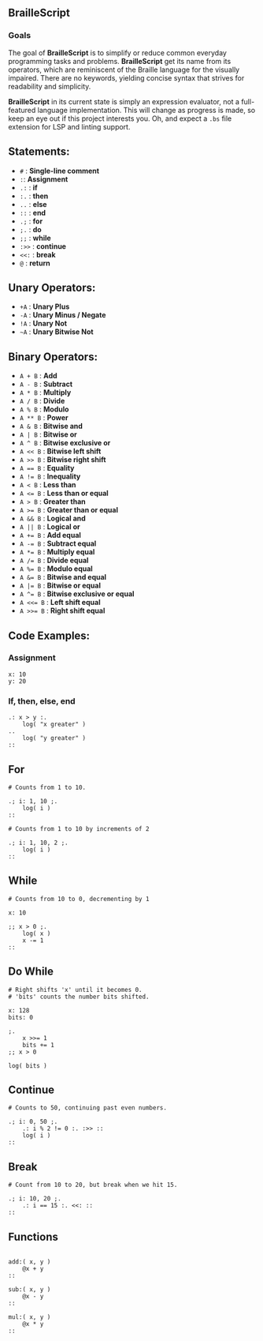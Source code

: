 ## BrailleScript

### Goals

The goal of **BrailleScript** is to simplify or reduce common everyday programming tasks and problems. **BrailleScript** get its name from its operators, which are reminiscent of the Braille language for the visually impaired. There are no keywords, yielding concise syntax that strives for readability and simplicity.

**BrailleScript** in its current state is simply an expression evaluator, not a full-featured language implementation. This will change as progress is made, so keep an eye out if this project interests you. Oh, and expect a ```.bs``` file extension for LSP and linting support.

## Statements:

* ```#``` : **Single-line comment**
* ```:```: **Assignment**
* ```.:``` : **if**
* ```:.``` : **then**
* ```..``` : **else**
* ```::``` : **end**
* ```.;``` : **for**
* ```;.``` : **do**
* ```;;``` : **while**
* ```:>>``` : **continue**
* ```<<:``` : **break**
* ```@``` : **return**

## Unary Operators:

* ```+A``` : **Unary Plus**
* ```-A``` : **Unary Minus / Negate**
* ```!A``` : **Unary Not**
* ```~A``` : **Unary Bitwise Not**

## Binary Operators:

* ```A + B``` : **Add**
* ```A - B``` : **Subtract**
* ```A * B``` : **Multiply**
* ```A / B``` : **Divide**
* ```A % B``` : **Modulo**
* ```A ** B``` : **Power**
* ```A & B``` : **Bitwise and**
* ```A | B``` : **Bitwise or**
* ```A ^ B``` : **Bitwise exclusive or**
* ```A << B``` : **Bitwise left shift**
* ```A >> B``` : **Bitwise right shift**
* ```A == B``` : **Equality**
* ```A != B``` : **Inequality**
* ```A < B``` : **Less than**
* ```A <= B``` : **Less than or equal**
* ```A > B``` : **Greater than**
* ```A >= B``` : **Greater than or equal**
* ```A && B``` : **Logical and**
* ```A || B``` : **Logical or**
* ```A += B``` : **Add equal**
* ```A -= B``` : **Subtract equal**
* ```A *= B``` : **Multiply equal**
* ```A /= B``` : **Divide equal**
* ```A %= B``` : **Modulo equal**
* ```A &= B``` : **Bitwise and equal**
* ```A |= B``` : **Bitwise or equal**
* ```A ^= B``` : **Bitwise exclusive or equal**
* ```A <<= B``` : **Left shift equal**
* ```A >>= B``` : **Right shift equal**

## Code Examples:

### Assignment

```bs
x: 10
y: 20
```

### If, then, else, end

```bs
.: x > y :.
	log( "x greater" )
..
	log( "y greater" )
::
```

## For

```bs
# Counts from 1 to 10.

.; i: 1, 10 ;.
	log( i )
::
```

```bs
# Counts from 1 to 10 by increments of 2

.; i: 1, 10, 2 ;.
	log( i )
::
```

## While

```bs
# Counts from 10 to 0, decrementing by 1

x: 10

;; x > 0 ;.
	log( x )
	x -= 1
::
```

## Do While
```bs
# Right shifts 'x' until it becomes 0.
# 'bits' counts the number bits shifted.

x: 128
bits: 0

;.
	x >>= 1
	bits += 1
;; x > 0

log( bits )
```

## Continue
```
# Counts to 50, continuing past even numbers.

.; i: 0, 50 ;.
	.: i % 2 != 0 :. :>> ::
	log( i )
::
```

## Break
```
# Count from 10 to 20, but break when we hit 15.

.; i: 10, 20 ;.
	.: i == 15 :. <<: ::
::
```

## Functions
```bs

add:( x, y )
	@x + y
::

sub:( x, y )
	@x - y
::

mul:( x, y )
	@x * y
::

```